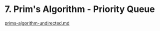 # 7. Prim's Algorithm - Priority Queue

[prims-algorithm-undirected.md](../../3.-how-to-construct-algorithm-paradigm/mst-minimum-spanning-tree/prims-algorithm-undirected.md "mention")

